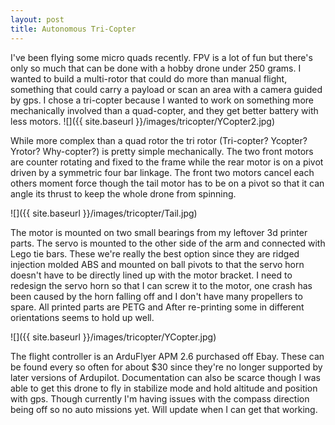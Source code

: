 ```yaml
---
layout: post
title: Autonomous Tri-Copter
---
```


I've been flying some micro quads recently. FPV is a lot of fun but there's only so much that can be done with a hobby drone under 250 grams. I wanted to build a multi-rotor that could do more than manual flight, something that could carry a payload  or scan an area with a camera guided by gps. I chose a tri-copter because I wanted to work on something more mechanically involved than a quad-copter, and they get better battery with less motors.
![]({{ site.baseurl }}/images/tricopter/YCopter2.jpg)

While more complex than a quad rotor the tri rotor (Tri-copter? Ycopter? Yrotor? Why-copter?) is pretty simple mechanically. The two front motors are counter rotating and fixed to the frame while the rear motor is on a pivot driven by a symmetric four bar linkage. The front two motors cancel each others moment force though the tail motor has to be on a pivot so that it can angle its thrust to keep the whole drone from spinning.

![]({{ site.baseurl }}/images/tricopter/Tail.jpg)

The motor is mounted on two small bearings from my leftover 3d printer parts. The servo is mounted to the other side of the arm and connected with Lego tie bars. These we're really the best option since they are ridged injection molded ABS and mounted on ball pivots to that the servo horn doesn't have to be directly lined up with the motor bracket. I need to redesign the servo horn so that I can screw it to the motor, one crash has been caused by the horn falling off and I don't have many propellers to spare. All printed parts are PETG and After re-printing some in different orientations seems to hold up well.

![]({{ site.baseurl }}/images/tricopter/YCopter.jpg)

The flight controller is an ArduFlyer APM 2.6 purchased off Ebay. These can be found every so often for about $30 since they're no longer supported by later versions of Ardupilot. Documentation can also be scarce though I was able to get this drone to fly in stabilize mode and hold altitude and position with gps. Though currently I'm having issues with the compass direction being off so no auto missions yet. Will update when I can get that working.